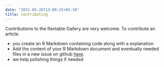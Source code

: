 ```yaml
---
date: "2021-03-26T13:00:25+05:30"
title: Contributing
---
```


Contributions to the flextable Gallery are very welcome. To contribute an article:

- you create an R Markdown containing code along with a explanation
- Add the content of your R Markdown document and eventually needed files in a 
new issue on github [here](https://github.com/ardata-fr/flextable-gallery/issues/new?template=new-example.md&title=new%20example). 
- we help polishing things if needed


